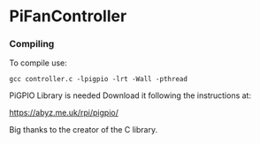 # PiFanController

### Compiling
To compile use:

    gcc controller.c -lpigpio -lrt -Wall -pthread

PiGPIO Library is needed
Download it following the instructions at:

https://abyz.me.uk/rpi/pigpio/

Big thanks to the creator of the C library.
   
